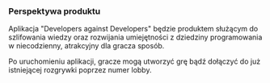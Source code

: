 ﻿### Perspektywa produktu
Aplikacja "Developers against Developers" będzie produktem służącym do szlifowania wiedzy oraz rozwijania umiejętności z dziedziny programowania w niecodzienny, atrakcyjny dla gracza sposób.

Po uruchomieniu aplikacji, gracze mogą utworzyć grę bądź dołączyć do już istniejącej rozgrywki poprzez numer lobby.
